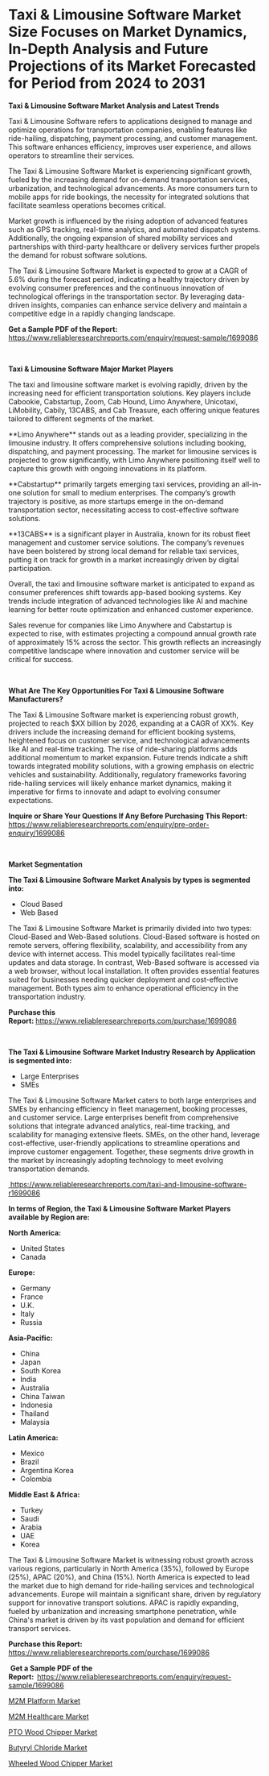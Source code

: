 <p><h1>Taxi & Limousine Software Market Size Focuses on Market Dynamics, In-Depth Analysis and Future Projections of its Market Forecasted for Period from 2024 to 2031</h1></p><p><strong>Taxi & Limousine Software Market Analysis and Latest Trends</strong></p>
<p><p>Taxi & Limousine Software refers to applications designed to manage and optimize operations for transportation companies, enabling features like ride-hailing, dispatching, payment processing, and customer management. This software enhances efficiency, improves user experience, and allows operators to streamline their services.</p><p>The Taxi & Limousine Software Market is experiencing significant growth, fueled by the increasing demand for on-demand transportation services, urbanization, and technological advancements. As more consumers turn to mobile apps for ride bookings, the necessity for integrated solutions that facilitate seamless operations becomes critical. </p><p>Market growth is influenced by the rising adoption of advanced features such as GPS tracking, real-time analytics, and automated dispatch systems. Additionally, the ongoing expansion of shared mobility services and partnerships with third-party healthcare or delivery services further propels the demand for robust software solutions.</p><p>The Taxi & Limousine Software Market is expected to grow at a CAGR of 5.6% during the forecast period, indicating a healthy trajectory driven by evolving consumer preferences and the continuous innovation of technological offerings in the transportation sector. By leveraging data-driven insights, companies can enhance service delivery and maintain a competitive edge in a rapidly changing landscape.</p></p>
<p><strong>Get a Sample PDF of the Report:&nbsp;</strong> <a href="https://www.reliableresearchreports.com/enquiry/request-sample/1699086?utm_campaign=117&utm_medium=2&utm_source=Github&utm_content=ia&utm_term=20102024&utm_id=taxi-limousine-software">https://www.reliableresearchreports.com/enquiry/request-sample/1699086</a></p>
<p>&nbsp;</p>
<p><strong>Taxi & Limousine Software Major Market Players</strong></p>
<p><p>The taxi and limousine software market is evolving rapidly, driven by the increasing need for efficient transportation solutions. Key players include Cabookie, Cabstartup, Zoom, Cab Hound, Limo Anywhere, Unicotaxi, LiMobility, Cabily, 13CABS, and Cab Treasure, each offering unique features tailored to different segments of the market.</p><p>**Limo Anywhere** stands out as a leading provider, specializing in the limousine industry. It offers comprehensive solutions including booking, dispatching, and payment processing. The market for limousine services is projected to grow significantly, with Limo Anywhere positioning itself well to capture this growth with ongoing innovations in its platform.</p><p>**Cabstartup** primarily targets emerging taxi services, providing an all-in-one solution for small to medium enterprises. The company’s growth trajectory is positive, as more startups emerge in the on-demand transportation sector, necessitating access to cost-effective software solutions.</p><p>**13CABS** is a significant player in Australia, known for its robust fleet management and customer service solutions. The company’s revenues have been bolstered by strong local demand for reliable taxi services, putting it on track for growth in a market increasingly driven by digital participation.</p><p>Overall, the taxi and limousine software market is anticipated to expand as consumer preferences shift towards app-based booking systems. Key trends include integration of advanced technologies like AI and machine learning for better route optimization and enhanced customer experience.</p><p>Sales revenue for companies like Limo Anywhere and Cabstartup is expected to rise, with estimates projecting a compound annual growth rate of approximately 15% across the sector. This growth reflects an increasingly competitive landscape where innovation and customer service will be critical for success.</p></p>
<p>&nbsp;</p>
<p><strong>What Are The Key Opportunities For Taxi & Limousine Software Manufacturers?</strong></p>
<p><p>The Taxi & Limousine Software market is experiencing robust growth, projected to reach $XX billion by 2026, expanding at a CAGR of XX%. Key drivers include the increasing demand for efficient booking systems, heightened focus on customer service, and technological advancements like AI and real-time tracking. The rise of ride-sharing platforms adds additional momentum to market expansion. Future trends indicate a shift towards integrated mobility solutions, with a growing emphasis on electric vehicles and sustainability. Additionally, regulatory frameworks favoring ride-hailing services will likely enhance market dynamics, making it imperative for firms to innovate and adapt to evolving consumer expectations.</p></p>
<p><strong>Inquire or Share Your Questions If Any Before Purchasing This Report:</strong> <a href="https://www.reliableresearchreports.com/enquiry/pre-order-enquiry/1699086?utm_campaign=117&utm_medium=2&utm_source=Github&utm_content=ia&utm_term=20102024&utm_id=taxi-limousine-software">https://www.reliableresearchreports.com/enquiry/pre-order-enquiry/1699086</a></p>
<p>&nbsp;</p>
<p><strong>Market Segmentation</strong></p>
<p><strong>The Taxi & Limousine Software Market Analysis by types is segmented into:</strong></p>
<p><ul><li>Cloud Based</li><li>Web Based</li></ul></p>
<p><p>The Taxi & Limousine Software Market is primarily divided into two types: Cloud-Based and Web-Based solutions. Cloud-Based software is hosted on remote servers, offering flexibility, scalability, and accessibility from any device with internet access. This model typically facilitates real-time updates and data storage. In contrast, Web-Based software is accessed via a web browser, without local installation. It often provides essential features suited for businesses needing quicker deployment and cost-effective management. Both types aim to enhance operational efficiency in the transportation industry.</p></p>
<p><strong>Purchase this Report:&nbsp;</strong><a href="https://www.reliableresearchreports.com/purchase/1699086?utm_campaign=117&utm_medium=2&utm_source=Github&utm_content=ia&utm_term=20102024&utm_id=taxi-limousine-software">https://www.reliableresearchreports.com/purchase/1699086</a></p>
<p>&nbsp;</p>
<p><strong>The Taxi & Limousine Software Market Industry Research by Application is segmented into:</strong></p>
<p><ul><li>Large Enterprises</li><li>SMEs</li></ul></p>
<p><p>The Taxi & Limousine Software Market caters to both large enterprises and SMEs by enhancing efficiency in fleet management, booking processes, and customer service. Large enterprises benefit from comprehensive solutions that integrate advanced analytics, real-time tracking, and scalability for managing extensive fleets. SMEs, on the other hand, leverage cost-effective, user-friendly applications to streamline operations and improve customer engagement. Together, these segments drive growth in the market by increasingly adopting technology to meet evolving transportation demands.</p></p>
<p><a href="https://www.reliableresearchreports.com/taxi-and-limousine-software-r1699086?utm_campaign=117&utm_medium=2&utm_source=Github&utm_content=ia&utm_term=20102024&utm_id=taxi-limousine-software">&nbsp;https://www.reliableresearchreports.com/taxi-and-limousine-software-r1699086</a></p>
<p><strong>In terms of Region, the Taxi & Limousine Software Market Players available by Region are:</strong></p>
<p>
    <p> <strong> North America: </strong>
        <ul>
            <li>United States</li>
            <li>Canada</li>
        </ul>
        </p> 
    <p> <strong> Europe: </strong>
        <ul>
            <li>Germany</li>
            <li>France</li>
            <li>U.K.</li>
            <li>Italy</li>
            <li>Russia</li>
        </ul>
        </p> 
    <p> <strong> Asia-Pacific: </strong>
        <ul>
            <li>China</li>
            <li>Japan</li>
            <li>South Korea</li>
            <li>India</li>
            <li>Australia</li>
            <li>China Taiwan</li>
            <li>Indonesia</li>
            <li>Thailand</li>
            <li>Malaysia</li>
        </ul>
        </p> 
    <p> <strong> Latin America: </strong>
        <ul>
            <li>Mexico</li>
            <li>Brazil</li>
            <li>Argentina Korea</li>
            <li>Colombia</li>
        </ul>
        </p> 
    <p> <strong> Middle East & Africa: </strong>
        <ul>
            <li>Turkey</li>
            <li>Saudi</li>
            <li>Arabia</li>
            <li>UAE</li>
            <li>Korea</li>
        </ul>
    </p>
    </p>
<p><p>The Taxi & Limousine Software Market is witnessing robust growth across various regions, particularly in North America (35%), followed by Europe (25%), APAC (20%), and China (15%). North America is expected to lead the market due to high demand for ride-hailing services and technological advancements. Europe will maintain a significant share, driven by regulatory support for innovative transport solutions. APAC is rapidly expanding, fueled by urbanization and increasing smartphone penetration, while China's market is driven by its vast population and demand for efficient transport services.</p></p>
<p><strong>Purchase this Report: </strong><a href="https://www.reliableresearchreports.com/purchase/1699086?utm_campaign=117&utm_medium=2&utm_source=Github&utm_content=ia&utm_term=20102024&utm_id=taxi-limousine-software">https://www.reliableresearchreports.com/purchase/1699086</a></p>
<p>&nbsp;<strong>Get a Sample PDF of the Report:&nbsp;&nbsp;</strong><a href="https://www.reliableresearchreports.com/enquiry/request-sample/1699086?utm_campaign=117&utm_medium=2&utm_source=Github&utm_content=ia&utm_term=20102024&utm_id=taxi-limousine-software">https://www.reliableresearchreports.com/enquiry/request-sample/1699086</a></p>
<p><strong></strong></p>
<p><p><a href="https://www.linkedin.com/pulse/m2m-platform-market-global-regional-analysis-2024-2031-topicsco-k20bf?utm_campaign=117&utm_medium=2&utm_source=Github&utm_content=ia&utm_term=20102024&utm_id=taxi-limousine-software">M2M Platform Market</a></p><p><a href="https://www.linkedin.com/pulse/m2m-healthcare-market-global-insights-regional-analysis-2024-9wokf?utm_campaign=117&utm_medium=2&utm_source=Github&utm_content=ia&utm_term=20102024&utm_id=taxi-limousine-software">M2M Healthcare Market</a></p><p><a href="https://issuu.com/reportprime-2/docs/pto-wood-chipper-market-size-2030.p_5e4310af1265e7?utm_campaign=117&utm_medium=2&utm_source=Github&utm_content=ia&utm_term=20102024&utm_id=taxi-limousine-software">PTO Wood Chipper Market</a></p><p><a href="https://github.com/Alanbrewer218/Market-Research-Report-List-1/blob/main/butyryl-chloride-market.md?utm_campaign=117&utm_medium=2&utm_source=Github&utm_content=ia&utm_term=20102024&utm_id=taxi-limousine-software">Butyryl Chloride Market</a></p><p><a href="https://issuu.com/reportprime-2/docs/wheeled-wood-chipper-market-size-20_6ac0fc838e09a6?utm_campaign=117&utm_medium=2&utm_source=Github&utm_content=ia&utm_term=20102024&utm_id=taxi-limousine-software">Wheeled Wood Chipper Market</a></p></p>